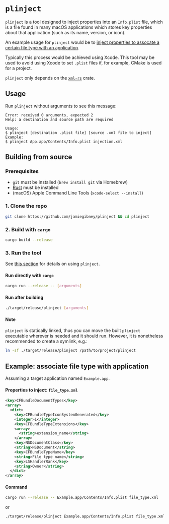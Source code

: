 # `plinject`

`plinject` is a tool designed to inject properties into an `Info.plist` file,
which is a file found in many macOS applications which stores key properties
about that application (such as its name, version, or icon).

An example usage for `plinject` would be to [inject properties to assocate a
certain file type with an
application](#example%3A-associate-file-type-with-application).

Typically this process would be achieved using Xcode. This tool may be used to
avoid using Xcode to set `.plist` files if, for example, CMake is used for a
project.

`plinject` only depends on the [`xml-rs`](https://crates.io/crates/xml-rs)
crate.

## Usage

Run `plinject` without arguments to see this message:

```
Error: received 0 arguments, expected 2
Help: a destination and source path are required

Usage:
$ plinject [destination .plist file] [source .xml file to inject]
Example:
$ plinject App.app/Contents/Info.plist injection.xml
```

## Building from source

### Prerequisites

- `git` must be installed (`brew install git` via Homebrew)
- [Rust](https://www.rust-lang.org/tools/install) must be installed
- (macOS) Apple Command Line Tools (`xcode-select --install`)

### 1. Clone the repo

```bash
git clone https://github.com/jamiegibney/plinject && cd plinject
```

### 2. Build with `cargo`

```bash
cargo build --release
```

### 3. Run the tool

See [this section](#usage) for details on using `plinject`.

#### Run directly with `cargo`

```bash
cargo run --release -- [arguments]
```

#### Run after building

```bash
./target/release/plinject [arguments]
```

#### Note

`plinject` is statically linked, thus you can move the built `plinject`
executable wherever is needed and it should run. However, it is nonetheless
recommended to create a symlink, e.g.:

```bash
ln -sf ./target/release/plinject /path/to/project/plinject
```

## Example: associate file type with application

Assuming a target application named `Example.app`.

#### Properties to inject: `file_type.xml`

```xml
<key>CFBundleDocumentTypes</key>
<array>
  <dict>
    <key>CFBundleTypeIconSystemGenerated</key>
    <integer>1</integer>
    <key>CFBundleTypeExtensions</key>
    <array>
      <string>extension_name</string>
    </array>
    <key>NSDocumentClass</key>
    <string>NSDocument</string>
    <key>CFBundleTypeName</key>
    <string>File type name</string>
    <key>LSHandlerRank</key>
    <string>Owner</string>
  </dict>
</array>
````

#### Command

```bash
cargo run --release -- Example.app/Contents/Info.plist file_type.xml
```

or

```bash
./target/release/plinject Example.app/Contents/Info.plist file_type.xml
```
